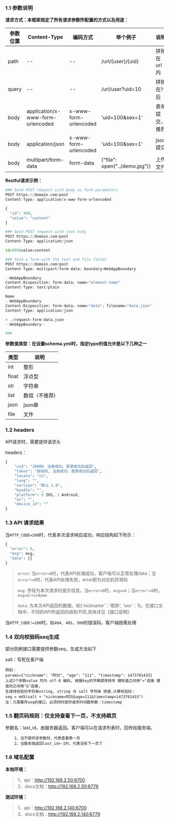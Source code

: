 <!--
文档约定说明内容

修改文件名或者删除文件，框架会采用默认文件代替

在遵循markdown格式的前提下，允许修改以下内容
-->

### 1.1 参数说明

**请求方式：本框架规定了所有请求参数所配置的方式以及用途：**

|参数位置|Content-Type|编码方式|举个例子|说明|
|---|---|---|---|---|
|path|--|--|/url/{user}/{uid}|拼接在url内|
|query|--|--|/url/user?uid=10|拼接在?后|
|body|application/x-www-form-urlencoded|x-www-form-urlencoded|'uid=100&sex=1'|表单提交，推荐|
|body|application/json|x-www-form-urlencoded|'uid=100&sex=1'|json提交|
|body|multipart/form-data|form-data|{"file": open("../demo.jpg")}|上传文件|

**Restful请求示例：**
~~~python
### Send POST request with body as form parameters
POST https://domain.com/post
Content-Type: application/x-www-form-urlencoded

{
  "id": 999,
  "value": "content"
}

### Send POST request with json body
POST https://domain.com/post
Content-Type: application/json

id=999&value=content

### Send a form with the text and file fields
POST https://domain.com/post
Content-Type: multipart/form-data; boundary=WebAppBoundary

--WebAppBoundary
Content-Disposition: form-data; name="element-name"
Content-Type: text/plain

Name
--WebAppBoundary
Content-Disposition: form-data; name="data"; filename="data.json"
Content-Type: application/json

< ./request-form-data.json
--WebAppBoundary--

###
~~~

**参数值类型：在设置schema.yml时，指定type的值允许是以下几种之一**

|类型|说明|
|---|---|
| int | 整形|
| float | 浮点型|
| str | 字符串|
| list | 数组（不推荐)|
| json | json串|
| file | 文件|

### 1.2 headers
API请求时，需要提供请求头

headers：
~~~python
{
    "uid": "10000，注册成功、登录成功后返回",
    "token": "授权码, 注册成功、登录成功后返回",
    "locale": "cn",
    "lang": "",
    "version": "默认 1.0", 
    "bundle": "",
    "platform": 0 IOS, 1 Android,
    "os": "",
    "device_id": ""
}
~~~
### 1.3 API 请求结果
当`HTTP_CODE=200`时，代表本次请求响应成功，响应结构如下所示：
~~~python
{
  "error": 0, 
  "msg": msg, 
  "data": {}
}
~~~

>`error`: 当`error=0`时，代表API处理成功，客户端可以正常处理data；当`error!=0`时，代表API处理失败，error即为对应的异常码
>
>`msg`: 字段为本次请求的提示信息。当`error=0`时，`msg=ok`；当`error!=0`时，`msg=ErrorName`
>
>`data`: 为本次API返回的数据，如{'nickname'：'昵称', 'sex'：1}。在接口文档中，不同的API所返回的结构不同,具体详见《接口说明》

当`HTTP_CODE!=200`时，如`404`、`405`、`500`的错误码，客户端按需处理

### 1.4 双向校验码seq生成
部分防刷接口需要提供参数seq，生成方法如下

salt：写死在客户端
~~~
例如：
params={"nickname": "阿刘", "age": "111", "timestamp": 1473761433}
上述2个参数value 均为 utf-8 编码, 根据key的字典顺序排序 键和值之间用"="连接 键值对之间用"&"连接,
生成待校验的字符串string, string 与 salt 字符串 拼接,计算校验码：
seq = md5(salt + "nickname=阿刘&age=111&timestamp=1473761433")
注：凡需要传seq的接口，必须同时提供请求时间戳参数：timestamp
~~~

### 1.5 翻页码规则：仅支持查看下一页，不支持跳页
参数名：last_id，由服务器返回。客户端可以在请求列表时，回传给服务端，
~~~
    1、当不提供该参数时，代表查看第一页
    2、当服务端返回last_id=-1时，代表没有下一页了
~~~

### 1.6 域名配置
**本地环境：**
> 1、api：http://192.168.2.50:6700  
> 2、docs文档：http://192.168.2.50:6779

**测试环境：**
> 1、api：http://192.168.2.140:6700  
> 2、docs文档：http://192.168.2.140:6779

